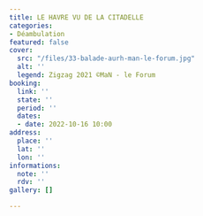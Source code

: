 ```yaml
---
title: LE HAVRE VU DE LA CITADELLE
categories:
- Déambulation
featured: false
cover:
  src: "/files/33-balade-aurh-man-le-forum.jpg"
  alt: ''
  legend: Zigzag 2021 ©MaN - le Forum
booking:
  link: ''
  state: ''
  period: ''
  dates:
  - date: 2022-10-16 10:00
address:
  place: ''
  lat: ''
  lon: ''
informations:
  note: ''
  rdv: ''
gallery: []

---
```

